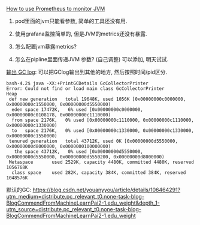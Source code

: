 [How to use Prometheus to monitor JVM](https://www.openlogic.com/blog/prometheus-java-monitoring-and-gathering-data)





1. pod里面的jvm只能看参数, 简单的工具还没有用.
2. 使用grafana监控简单的, 但是JVM的metrics还没有暴露.

3. 怎么配置jvm暴露metrics?
4. 怎么在pipline里面传递JVM 参数? (自己调整) 可以添加, 明天试试.


[输出 GC log](https://blog.gceasy.io/2016/11/15/rotating-gc-log-files/): 可以把GClog输出到其他的地方, 然后按照时间/pid区分.

```shell
bash-4.2$ java -XX:+PrintGCDetails GcCollectorPrinter
Error: Could not find or load main class GcCollectorPrinter
Heap
 def new generation   total 19648K, used 1056K [0x00000000c0000000, 0x00000000c1550000, 0x00000000d5550000)
  eden space 17472K,   6% used [0x00000000c0000000, 0x00000000c0108178, 0x00000000c1110000)
  from space 2176K,   0% used [0x00000000c1110000, 0x00000000c1110000, 0x00000000c1330000)
  to   space 2176K,   0% used [0x00000000c1330000, 0x00000000c1330000, 0x00000000c1550000)
 tenured generation   total 43712K, used 0K [0x00000000d5550000, 0x00000000d8000000, 0x0000000100000000)
   the space 43712K,   0% used [0x00000000d5550000, 0x00000000d5550000, 0x00000000d5550200, 0x00000000d8000000)
 Metaspace       used 2529K, capacity 4480K, committed 4480K, reserved 1056768K
  class space    used 282K, capacity 384K, committed 384K, reserved 1048576K
 ```
 
 
 默认的GC: https://blog.csdn.net/youanyyou/article/details/106464291?utm_medium=distribute.pc_relevant_t0.none-task-blog-BlogCommendFromMachineLearnPai2-1.edu_weight&depth_1-utm_source=distribute.pc_relevant_t0.none-task-blog-BlogCommendFromMachineLearnPai2-1.edu_weight
 